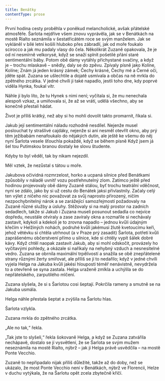 ```yaml
---
title: Benátky
contentType: prose
---
```


První hodina cesty proběhla v poněkud melancholické, avšak přátelské atmosféře. Šarlota nejdříve všem znovu vyprávěla, jak se v Benátkách na mostě Rialto seznámila v šestatřicátém roce se svým manželem. Jak se vykláněl v bílé letní košili hluboko přes zábradlí, jak od moře foukalo scirocco a jak mu padaly vlasy do čela. Několikrát Zuzaně opakovala, že je od ní nesmírně velkorysé, když se snaží splnit pošetilé přání staré sentimentální báby. Potom obě dámy vytáhly přichystané svačiny, a když je – trochu mlaskavě – snědly, daly se do zpěvu. Zpívaly písně jako Kolíne, Kolíne; Znám já jeden krásný zámek; Čechy krásné, Čechy mé a Černé oči, jděte spát. Zuzana se ušlechtile a dojatě usmívala a občas na ně mrkla do zpětného zrcátka. V jedné chvíli ji také napadlo, jestli toho dne, kdy poprvé viděla Hynka, foukal vítr.

  

Náhle jí bylo líto, že tu Hynek s nimi není; vyčítala si, že mu nenechala alespoň vzkaz, a umiňovala si, že až se vrátí, udělá všechno, aby se konečně přestali hádat.

Život je příliš krátký, než aby si ho mohli dovolit takto promarnit, říkala si.

Jakub její sentimentální náladu rozhodně nesdílel. Nejenže musel poslouchat ty strašlivé cajdáky, nejenže si ani nesměl otevřít okno, aby prý těm ježibabám nenafoukalo do nějakých dutin, ale ještě ke všemu do něj nyní Šarlota vesele šťouchla pokaždé, když se během písně Když jsem já šel tou Putimskou branou dostaly ke slovu študente.

Kdyby to byl věděl, tak by nikam nejezdil.

Měl vztek, že nezůstal s tátou u moře.

Jakubova očividná rozmrzelost, horko a ucpaná silnice před Benátkami způsobily v náladě uvnitř vozu postřehnutelný zlom. Zatímco ještě před hodinou projevovaly obě dámy Zuzaně stálou, byť trochu teatrální vděčnost, nyní se zdálo, jako by si už cestu do Benátek jaksi přivlastnily. Začaly celý ten výlet z ničeho nic považovat za svůj naprosto přirozený, ničím nezpochybnitelný nárok a se zarážející samozřejmostí požadovaly na Zuzaně různé služby a úsluhy. Stěžovaly si na malý prostor na zadních sedadlech, takže si Jakub i Zuzana museli posunout sedadla co nejvíce dopředu, neustále otvíraly a zase zavíraly okna a rozmařile si nechávaly zastavit, kdykoli a kdekoli je to zrovna napadlo – jednou kvůli údajným křečím v Helžiných nohách, podruhé kvůli jakémusi žlutě kvetoucímu keři, jehož větévku si chtěla utrhnout (a v Praze prý zasadit) Šarlota, potřetí kvůli zaprášenému občerstvení přímo u silnice, kde si chtěly vypít šálek dobré kávy. Když chtěl naopak zastavit Jakub, aby si mohl odskočit, provázely ho vyčítavými pohledy, a okázale si naříkaly na nehybný vzduch a nesnesitelné vedro. Zuzana se obrnila maximální trpělivostí a snažila se obě znepřátelené strany různými žerty smiřovat, ale příliš se jí to nedařilo; když v jedné chvíli vyjela Helga na Jakuba kvůli jakési hlouposti téměř nenávist­ně, nevydržela to a otevřeně se syna zastala. Helga uraženě zmlkla a uchýlila se do nepřátelského, zarputilého mlčení.

Zuzana slyšela, že si s Šarlotou cosi šeptají. Pokrčila rameny a smutně se na Jakuba usmála.

Helga náhle přestala šeptat a zvýšila na Šarlotu hlas.

Šarlota vzlykla.

Zuzana mrkla do zpětného zrcátka.

„Ale no tak,“ řekla.

„Tak jste to slyšeli,“ řekla šokovaně Helga, a když se Zuzana zatvářila nechápavě, dostalo se jí vysvětlení, že se Šarlota se svým mužem neseznámila na mostě Rialto, nýbrž – jak ji Helga právě usvědčila – na mostě Ponte Vecchio.

Zuzaně to nepřipadalo nijak příliš důležité, takže až do doby, než se ukázalo, že most Ponte Vecchio není v Benátkách, nýbrž ve Florencii, Helze v duchu vytýkala, že na Šarlotu opět zcela zbytečně křičí.
